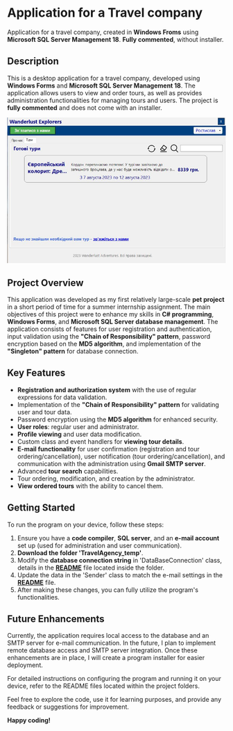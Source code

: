 # Application for a Travel company
Application for a travel company, created in **Windows Froms** using **Microsoft SQL Server Management 18**. **Fully commented**, without installer.

## Description
This is a desktop application for a travel company, developed using **Windows Forms** and **Microsoft SQL Server Management 18**. The application allows users to view and order tours, as well as provides administration functionalities for managing tours and users. The project is **fully commented** and does not come with an installer.

![Program](TravelAgency_temp/Pictures/MainForm(after_login).JPG)

## Project Overview
This application was developed as my first relatively large-scale **pet project** in a short period of time for a summer internship assignment. The main objectives of this project were to enhance my skills in **C# programming**, **Windows Forms**, and **Microsoft SQL Server database management**. The application consists of features for user registration and authentication, input validation using the **"Chain of Responsibility" pattern**, password encryption based on the **MD5 algorithm**, and implementation of the **"Singleton" pattern** for database connection.

## Key Features
- **Registration and authorization system** with the use of regular expressions for data validation.
- Implementation of the **"Chain of Responsibility" pattern** for validating user and tour data.
- Password encryption using the **MD5 algorithm** for enhanced security.
- **User roles**: regular user and administrator.
- **Profile viewing** and user data modification.
- Custom class and event handlers for **viewing tour details**.
- **E-mail functionality** for user confirmation (registration and tour ordering/cancellation), user notification (tour ordering/cancellation), and communication with the administration using **Gmail SMTP server**.
- Advanced **tour search** capabilities.
- Tour ordering, modification, and creation by the administrator.
- **View ordered tours** with the ability to cancel them.

## Getting Started
To run the program on your device, follow these steps:

1. Ensure you have a **code compiler**, **SQL server**, and an **e-mail account** set up (used for administration and user communication).
1. **Download the folder 'TravelAgency_temp'**.
1. Modify the **database connection string** in 'DataBaseConnection' class, details in the [**README**](TravelAgency_temp/Classes/README(Database_creation).md) file located inside the folder.
1. Update the data in the 'Sender' class to match the e-mail settings in the [**README**](TravelAgency_temp/Classes/README(Deployment).md#sendercs) file.
1. After making these changes, you can fully utilize the program's functionalities.

## Future Enhancements
Currently, the application requires local access to the database and an SMTP server for e-mail communication. In the future, I plan to implement remote database access and SMTP server integration. Once these enhancements are in place, I will create a program installer for easier deployment.

For detailed instructions on configuring the program and running it on your device, refer to the README files located within the project folders.

Feel free to explore the code, use it for learning purposes, and provide any feedback or suggestions for improvement. 

**Happy coding!**
